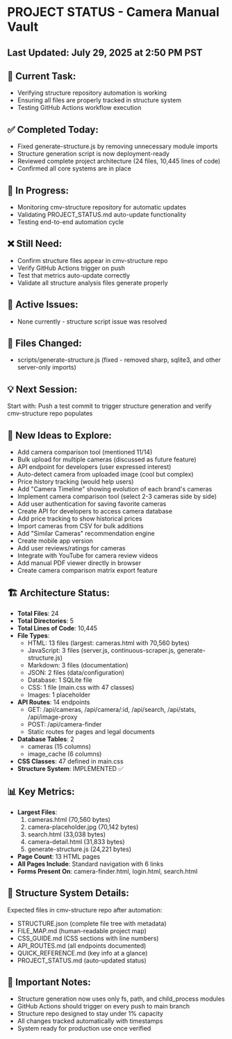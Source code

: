 # PROJECT STATUS - Camera Manual Vault

## Last Updated: July 29, 2025 at 2:50 PM PST

## 🎯 Current Task:
- Verifying structure repository automation is working
- Ensuring all files are properly tracked in structure system
- Testing GitHub Actions workflow execution

## ✅ Completed Today:
- Fixed generate-structure.js by removing unnecessary module imports
- Structure generation script is now deployment-ready
- Reviewed complete project architecture (24 files, 10,445 lines of code)
- Confirmed all core systems are in place

## 🔄 In Progress:
- Monitoring cmv-structure repository for automatic updates
- Validating PROJECT_STATUS.md auto-update functionality
- Testing end-to-end automation cycle

## ❌ Still Need:
- Confirm structure files appear in cmv-structure repo
- Verify GitHub Actions trigger on push
- Test that metrics auto-update correctly
- Validate all structure analysis files generate properly

## 🐛 Active Issues:
- None currently - structure script issue was resolved

## 📁 Files Changed:
- scripts/generate-structure.js (fixed - removed sharp, sqlite3, and other server-only imports)

## 💡 Next Session:
Start with: Push a test commit to trigger structure generation and verify cmv-structure repo populates

## 🚀 New Ideas to Explore:
- Add camera comparison tool (mentioned 11/14)
- Bulk upload for multiple cameras (discussed as future feature)
- API endpoint for developers (user expressed interest)
- Auto-detect camera from uploaded image (cool but complex)
- Price history tracking (would help users)
- Add "Camera Timeline" showing evolution of each brand's cameras
- Implement camera comparison tool (select 2-3 cameras side by side)
- Add user authentication for saving favorite cameras
- Create API for developers to access camera database
- Add price tracking to show historical prices
- Import cameras from CSV for bulk additions
- Add "Similar Cameras" recommendation engine
- Create mobile app version
- Add user reviews/ratings for cameras
- Integrate with YouTube for camera review videos
- Add manual PDF viewer directly in browser
- Create camera comparison matrix export feature

## 🏗️ Architecture Status:
- **Total Files**: 24
- **Total Directories**: 5
- **Total Lines of Code**: 10,445
- **File Types**: 
  - HTML: 13 files (largest: cameras.html with 70,560 bytes)
  - JavaScript: 3 files (server.js, continuous-scraper.js, generate-structure.js)
  - Markdown: 3 files (documentation)
  - JSON: 2 files (data/configuration)
  - Database: 1 SQLite file
  - CSS: 1 file (main.css with 47 classes)
  - Images: 1 placeholder
- **API Routes**: 14 endpoints
  - GET: /api/cameras, /api/camera/:id, /api/search, /api/stats, /api/image-proxy
  - POST: /api/camera-finder
  - Static routes for pages and legal documents
- **Database Tables**: 2
  - cameras (15 columns)
  - image_cache (6 columns)
- **CSS Classes**: 47 defined in main.css
- **Structure System**: IMPLEMENTED ✅

## 📊 Key Metrics:
- **Largest Files**:
  1. cameras.html (70,560 bytes)
  2. camera-placeholder.jpg (70,142 bytes)
  3. search.html (33,038 bytes)
  4. camera-detail.html (31,833 bytes)
  5. generate-structure.js (24,221 bytes)
- **Page Count**: 13 HTML pages
- **All Pages Include**: Standard navigation with 6 links
- **Forms Present On**: camera-finder.html, login.html, search.html

## 🔧 Structure System Details:
Expected files in cmv-structure repo after automation:
- STRUCTURE.json (complete file tree with metadata)
- FILE_MAP.md (human-readable project map)
- CSS_GUIDE.md (CSS sections with line numbers)
- API_ROUTES.md (all endpoints documented)
- QUICK_REFERENCE.md (key info at a glance)
- PROJECT_STATUS.md (auto-updated status)

## 📝 Important Notes:
- Structure generation now uses only fs, path, and child_process modules
- GitHub Actions should trigger on every push to main branch
- Structure repo designed to stay under 1% capacity
- All changes tracked automatically with timestamps
- System ready for production use once verified
